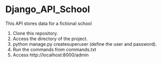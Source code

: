 # Django_API_School
This API stores data for a fictional school

1) Clone this repository.
2) Access the directory of the project.
3) python manage.py createsuperuser (define the user and password).
4) Run the commands from commands.txt
5) Access http://localhost:8000/admin

